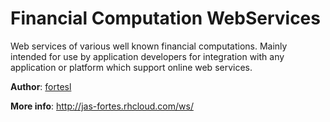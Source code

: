 Financial Computation WebServices
=================================

Web services of various well known financial computations. Mainly intended for use by application developers for integration with any application or platform which support online web services.


<b>Author</b>: <a href="https://twitter.com/fortesl">fortesl</a>



<b>More info</b>: http://jas-fortes.rhcloud.com/ws/
